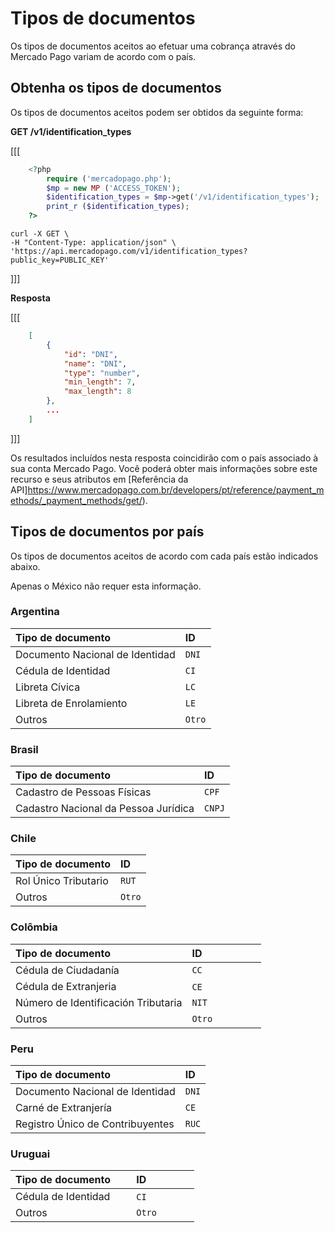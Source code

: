 # Tipos de documentos

Os tipos de documentos aceitos ao efetuar uma cobrança através do Mercado Pago variam de acordo com o país.

## Obtenha os tipos de documentos

Os tipos de documentos aceitos podem ser obtidos da seguinte forma:

**GET /v1/identification_types**


[[[
```php
	<?php
		require ('mercadopago.php');
		$mp = new MP ('ACCESS_TOKEN');
		$identification_types = $mp->get('/v1/identification_types');
		print_r ($identification_types);
	?>
```
```curl
curl -X GET \
-H "Content-Type: application/json" \
'https://api.mercadopago.com/v1/identification_types?public_key=PUBLIC_KEY'
```
]]]


**Resposta**


[[[
```json
	[
		{
		    "id": "DNI",
		    "name": "DNI",
		    "type": "number",
		    "min_length": 7,
		    "max_length": 8
  		},
  		...
  	]
```
]]]


Os resultados incluídos nesta resposta coincidirão com o país associado à sua conta Mercado Pago. Você poderá obter mais informações sobre este recurso e seus atributos em [Referência da API]https://www.mercadopago.com.br/developers/pt/reference/payment_methods/_payment_methods/get/).

## Tipos de documentos por país

Os tipos de documentos aceitos de acordo com cada país estão indicados abaixo.

Apenas o México não requer esta informação.

### Argentina

Tipo de documento               | ID                       |
:------------------------------ | :----------------------- |
Documento Nacional de Identidad | `DNI`                    |
Cédula de Identidad             | `CI`                     |
Libreta Cívica                  | `LC`                     |
Libreta de Enrolamiento         | `LE`                     |
Outros                          | `Otro`                   |

### Brasil

Tipo de documento           | ID                       |
:-------------------------- | :----------------------- |
Cadastro de Pessoas Físicas | `CPF`                    |
Cadastro Nacional da Pessoa Jurídica | `CNPJ`                   |

### Chile

Tipo de documento          | ID                       |
:------------------------- | :----------------------- |
Rol Único Tributario       | `RUT`                    |
Outros                     | `Otro`                   |

### Colômbia

Tipo de documento                   | ID                       |
:---------------------------------- | :----------------------- |
Cédula de Ciudadanía                | `CC`                     |
Cédula de Extranjeria               | `CE`                     |
Número de Identificación Tributaria | `NIT`                    |
Outros                              | `Otro`                   |

### Peru

Tipo de documento                | ID                       |
:------------------------------- | :----------------------- |
Documento Nacional de Identidad  | `DNI`                    |
Carné de Extranjería             | `CE`                     |
Registro Único de Contribuyentes | `RUC`                    |

### Uruguai

Tipo de documento          | ID                       |
:------------------------- | :----------------------- |
Cédula de Identidad        | `CI`                    |
Outros                     | `Otro`                   |

